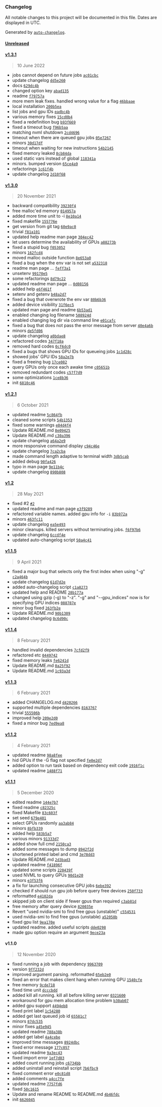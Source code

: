 ### Changelog

All notable changes to this project will be documented in this file. Dates are displayed in UTC.

Generated by [`auto-changelog`](https://github.com/CookPete/auto-changelog).

#### [Unreleased](https://github.com/justanhduc/task-spooler/compare/v1.3.1...HEAD)

#### [v1.3.1](https://github.com/justanhduc/task-spooler/compare/v1.3.0...v1.3.1)

> 10 June 2022

- jobs cannot depend on future jobs [`ac01cbc`](https://github.com/justanhduc/task-spooler/commit/ac01cbcfe4c1f0f140a2474c00306fc9de1f2414)
- update changelog [`dd5e260`](https://github.com/justanhduc/task-spooler/commit/dd5e26004e32db31e6a2038c431ea5e55d9fd238)
- docs [`629dc4b`](https://github.com/justanhduc/task-spooler/commit/629dc4b8674ee9236c656a25bcb94df4eb8e8ef4)
- changed option key [`abad135`](https://github.com/justanhduc/task-spooler/commit/abad135553cec0f550b657c85716548afe3e284b)
- readme [`f79757a`](https://github.com/justanhduc/task-spooler/commit/f79757a8f9b2370786469b5955be067b1e71be7c)
- more mem leak fixes. handled wrong value for a flag [`46bbaae`](https://github.com/justanhduc/task-spooler/commit/46bbaae5c4b9050dd290c6266e3cf321c3f247a7)
- local installation [`200b5ea`](https://github.com/justanhduc/task-spooler/commit/200b5ea7171641fb2bb76fd0e48bb6dd52dcfee9)
- list jobs and gpu IDs [`eadbc4b`](https://github.com/justanhduc/task-spooler/commit/eadbc4bc7d42e9fd413306b89ebe73a96ea9be9e)
- various memory fixes [`15cd0b4`](https://github.com/justanhduc/task-spooler/commit/15cd0b438417930314cc491548327f191f61e6b6)
- fixed a redefinition bug [`b93f669`](https://github.com/justanhduc/task-spooler/commit/b93f66901ad27b47f426241b413c35c28e39ab13)
- fixed a timeout bug [`f96b5aa`](https://github.com/justanhduc/task-spooler/commit/f96b5aa387cb2f71737589d5d1eb314be64a8fb6)
- matching nvml shutdown [`2cd4696`](https://github.com/justanhduc/task-spooler/commit/2cd469641d2b956eeccc3f379bce5fd3f08e5b43)
- timeout when there are queued gpu jobs [`05e7267`](https://github.com/justanhduc/task-spooler/commit/05e7267a68914c14a10897493b879a083c79e32c)
- minors [`30d17df`](https://github.com/justanhduc/task-spooler/commit/30d17df26c24d3ac24d4905f8901a962d095da49)
- timeout when waiting for new instructions [`54b2145`](https://github.com/justanhduc/task-spooler/commit/54b21458dcaee2620042e32d4349002410eca7f3)
- fixed memory leaked [`8cb84da`](https://github.com/justanhduc/task-spooler/commit/8cb84daeb701790e8a52a8d831ca08c46717842a)
- used static vars instead of global [`118341a`](https://github.com/justanhduc/task-spooler/commit/118341a66983bfa9090bc831953b34dff90aa669)
- minors. bumped version [`65ce4a9`](https://github.com/justanhduc/task-spooler/commit/65ce4a92bbf0aa86982b5e61086f05fc6c467d90)
- refactorings [`1c61f4b`](https://github.com/justanhduc/task-spooler/commit/1c61f4b8a827cb35582ab27ac8bf87c1c620b3fe)
- update changelog [`2d10f68`](https://github.com/justanhduc/task-spooler/commit/2d10f6864daabf6cdbb9801dadd8c0567f541f19)

#### [v1.3.0](https://github.com/justanhduc/task-spooler/compare/v1.2.1...v1.3.0)

> 20 November 2021

- backward compatibility [`39230f4`](https://github.com/justanhduc/task-spooler/commit/39230f460418db5da54c7bab9b351c2f5e223f64)
- free malloc'ed memory [`014957a`](https://github.com/justanhduc/task-spooler/commit/014957ac8c95404da43bdbcbd3d744eabbabf661)
- added more time unit to -i [`8e10a14`](https://github.com/justanhduc/task-spooler/commit/8e10a1403cccdc29054de4aca1d92f04ca706fe4)
- fixed makefile [`155776e`](https://github.com/justanhduc/task-spooler/commit/155776e16b08af53234414571d18dc25a95a483c)
- get version from git tag [`60e9ac0`](https://github.com/justanhduc/task-spooler/commit/60e9ac09c196ddd1317181aeb88884b1e411931b)
- trivial [`f81a101`](https://github.com/justanhduc/task-spooler/commit/f81a101d15e647236b3163a963a120d097e511ad)
- updated help readme man page [`304ec42`](https://github.com/justanhduc/task-spooler/commit/304ec427b1e2aaba0ba835ae10d486934303e315)
- let users determine the availability of GPUs [`a88273b`](https://github.com/justanhduc/task-spooler/commit/a88273b30c3606afdd159a979e1a39a1e6bb83e4)
- fixed a stupid bug [`f053052`](https://github.com/justanhduc/task-spooler/commit/f0530521320fde4e5b290bf7817d73ce0f543759)
- minors [`162fcd4`](https://github.com/justanhduc/task-spooler/commit/162fcd48478a5bdc84471eb47792942975c4ffb9)
- moved malloc outside function [`8e653a0`](https://github.com/justanhduc/task-spooler/commit/8e653a0bb330376f4f4588f7f7e52828a6d39b99)
- fixed a bug when the env var is not set [`a532318`](https://github.com/justanhduc/task-spooler/commit/a532318fe216a4d835df7071d150bcff5b55fd2d)
- readme man page ... [`feff3a1`](https://github.com/justanhduc/task-spooler/commit/feff3a1637959008d575e9c62866beefb89f9400)
- unsetenv [`99170e5`](https://github.com/justanhduc/task-spooler/commit/99170e56b5bf3cf1d4451b705c57594ae656780b)
- some refactorings [`8d79c22`](https://github.com/justanhduc/task-spooler/commit/8d79c22a3f34ecbda5a8f8c819fd943b0a4db9e0)
- updated readme man page ... [`0d08156`](https://github.com/justanhduc/task-spooler/commit/0d08156bb84de3b0ea352690cc35254ef857c304)
- added help [`e6f461f`](https://github.com/justanhduc/task-spooler/commit/e6f461fc54205ed9fdfd579d1ab2d6841b2356a3)
- setenv and getenv [`b48a2d7`](https://github.com/justanhduc/task-spooler/commit/b48a2d7118e8aef6ea6a7c14a09aaba3638dcd4b)
- fixed a bug that overwrote the env var [`80b6b36`](https://github.com/justanhduc/task-spooler/commit/80b6b36bff8f70371159ec90a2843dbc5605c7d0)
- added device visibility [`31f6ec5`](https://github.com/justanhduc/task-spooler/commit/31f6ec52dfaaa74f6cab6302013a2a57c465541f)
- updated man page and readme [`6b53ad1`](https://github.com/justanhduc/task-spooler/commit/6b53ad12b1c06c9bba54af9176607fb47ed86394)
- enabled changing log filename [`508924d`](https://github.com/justanhduc/task-spooler/commit/508924df3cd5c7633a7d81cea0e8dadd869efc49)
- enabled changing log dir via command line [`e01cafc`](https://github.com/justanhduc/task-spooler/commit/e01cafc9653be833cb5686860668c3d726201b30)
- fixed a bug that does not pass the error message from server [`40e4a6b`](https://github.com/justanhduc/task-spooler/commit/40e4a6bbadcea36054c5eb768b41149b8ad3b588)
- minors [`de5fd06`](https://github.com/justanhduc/task-spooler/commit/de5fd069c27571da20c8d074b050ffb1b66de7aa)
- update changelog [`a0bdae8`](https://github.com/justanhduc/task-spooler/commit/a0bdae866d724fe522cf7a6dba0eadad93211368)
- refactored codes [`347f18a`](https://github.com/justanhduc/task-spooler/commit/347f18af0794cf3035057c19fea4a3c9438f969f)
- removed hard codes [`0cf6dc0`](https://github.com/justanhduc/task-spooler/commit/0cf6dc0ef9cad11750128b3a16811882715b6d34)
- fixed a bugs that shows GPU IDs for queueing jobs [`1c1d28c`](https://github.com/justanhduc/task-spooler/commit/1c1d28c711fc7e12d0a5210b074f0ac9ed8bb7bb)
- showed jobs' GPU IDs [`58a2e7b`](https://github.com/justanhduc/task-spooler/commit/58a2e7bbffe8f5d3254151985a44587cc5a9cea6)
- fixed a freeing bug [`17ce082`](https://github.com/justanhduc/task-spooler/commit/17ce08253acbcac86aaa1897b361ec5a044fedce)
- query GPUs only once each awake time [`c05651b`](https://github.com/justanhduc/task-spooler/commit/c05651b57d838122015a883cb17906b12cc61cb0)
- removed redundant codes [`c57f7d9`](https://github.com/justanhduc/task-spooler/commit/c57f7d961e837134a0e778fc34543ffc66e506a9)
- some optimizations [`1ce8b36`](https://github.com/justanhduc/task-spooler/commit/1ce8b3631f2702e8e60a3a267e769ac979994d84)
- init [`6810c46`](https://github.com/justanhduc/task-spooler/commit/6810c466edd4a1cd5e8a22337c4bc618722fa459)

#### [v1.2.1](https://github.com/justanhduc/task-spooler/compare/v1.2...v1.2.1)

> 6 October 2021

- updated readme [`5c864fb`](https://github.com/justanhduc/task-spooler/commit/5c864fb685cd776dbb31fc2ecc5a41bf82b36b4d)
- cleaned some scripts [`54b1353`](https://github.com/justanhduc/task-spooler/commit/54b135338cb9b6184c28b8edf8e675c4529d1e9e)
- fixed some warnings [`e04d4f4`](https://github.com/justanhduc/task-spooler/commit/e04d4f441f5fc97a0fe23ccf25794b7059971b3b)
- Update README.md [`8e09425`](https://github.com/justanhduc/task-spooler/commit/8e094255f2b5ea4ff8c8ff7096b5abb4c2fc46bd)
- Update README.md [`c30a396`](https://github.com/justanhduc/task-spooler/commit/c30a3964f7df1285e168441d241ad272df66530a)
- update changelog [`a64a2e9`](https://github.com/justanhduc/task-spooler/commit/a64a2e9692a31cf468db0f156954b478f80898d1)
- more responsive command display [`c94c46e`](https://github.com/justanhduc/task-spooler/commit/c94c46e394d3bb3c94431cb895093be42591ac03)
- update changelog [`7ca2cba`](https://github.com/justanhduc/task-spooler/commit/7ca2cba7ce69b1748bc0752ef6e7fea82d06731a)
- made command length adaptive to terminal width [`3db5cab`](https://github.com/justanhduc/task-spooler/commit/3db5caba367391accda8fcfe858f9e1177a7a074)
- added debug [`90fa426`](https://github.com/justanhduc/task-spooler/commit/90fa4260e020180b7915cc4d937d76b0fd682205)
- typo in man page [`9e11b4c`](https://github.com/justanhduc/task-spooler/commit/9e11b4c85d34b466b8a0746ddfbafb97af6fd356)
- update changelog [`890b808`](https://github.com/justanhduc/task-spooler/commit/890b8082dcc3b8574515c888fa495957f84c4cd8)

#### [v1.2](https://github.com/justanhduc/task-spooler/compare/v1.1.5...v1.2)

> 28 May 2021

- fixed #2 [`#2`](https://github.com/justanhduc/task-spooler/issues/2)
- updated readme and man page [`e3f9289`](https://github.com/justanhduc/task-spooler/commit/e3f9289b42d604cc7d65d92cabfd02e340d1c1a2)
- refactored variable names. added gpu info for `-i` [`83b972a`](https://github.com/justanhduc/task-spooler/commit/83b972af786a2b758c06a5af36e3f0047cc446ec)
- minors [`463fc11`](https://github.com/justanhduc/task-spooler/commit/463fc11f67f9ec136848bb1be3f7f29e4cc722b2)
- update changelog [`ea5e493`](https://github.com/justanhduc/task-spooler/commit/ea5e493c98f8ec00eec00173c2a4df34833204b3)
- minor cleanups. killed servers without terminating jobs. [`f6f97b6`](https://github.com/justanhduc/task-spooler/commit/f6f97b6a3f5d82e5be6262ec97054280e7e3761b)
- update changelog [`6ccdf4e`](https://github.com/justanhduc/task-spooler/commit/6ccdf4e343c5161f3d533758619d7b0e4e2cc842)
- updated auto-changelog script [`50a4c41`](https://github.com/justanhduc/task-spooler/commit/50a4c41fbb1453c0e80df9afe8731f6a319846a1)

#### [v1.1.5](https://github.com/justanhduc/task-spooler/compare/v1.1.4...v1.1.5)

> 9 April 2021

- fixed a major bug that selects only the first index when using "-g" [`c2a464b`](https://github.com/justanhduc/task-spooler/commit/c2a464b6200498ced47977c07ae8909f6ff1081c)
- update changelog [`61d7d2e`](https://github.com/justanhduc/task-spooler/commit/61d7d2e31a71bd102ccc41f91a4adb8d12994811)
- added auto-changelog script [`c1a8273`](https://github.com/justanhduc/task-spooler/commit/c1a82733a336d177620ad7224a692f575fe9c80c)
- updated help and README [`28b177a`](https://github.com/justanhduc/task-spooler/commit/28b177a32ba1037707d66f252faaa001e2f12109)
- changed using gzip (-g) to "-z". "-g" and "--gpu_indices" now is for specifying GPU indices [`088787e`](https://github.com/justanhduc/task-spooler/commit/088787eb11eb1ba86bbdbf2dd34aaae57cc2d066)
- minor bug fixed [`263fb2e`](https://github.com/justanhduc/task-spooler/commit/263fb2ebf549f3890d7143a52082d9441a1ea5ee)
- Update README.md [`90b1309`](https://github.com/justanhduc/task-spooler/commit/90b1309ab1243b7d21d331d5cb16afe7b62d54c1)
- updated changelog [`0c6d90c`](https://github.com/justanhduc/task-spooler/commit/0c6d90c9c6aa2212d9c0ce9e0fbddd1568d5790f)

#### [v1.1.4](https://github.com/justanhduc/task-spooler/compare/v1.1.3...v1.1.4)

> 8 February 2021

- handled invalid dependencies [`7cfd2f9`](https://github.com/justanhduc/task-spooler/commit/7cfd2f900e1b3f15743954926dd46c38c40ce393)
- refactored etc [`0449742`](https://github.com/justanhduc/task-spooler/commit/044974207dcc3098b1f8aa4669afa7158f52f2b6)
- fixed memory leaks [`fe6241d`](https://github.com/justanhduc/task-spooler/commit/fe6241d68dd09182e1f90d3a7097ae77d605d4cf)
- Update README.md [`0a25f92`](https://github.com/justanhduc/task-spooler/commit/0a25f92459664e24bc2c9ac7115194ead3502679)
- Update README.md [`1c93a3d`](https://github.com/justanhduc/task-spooler/commit/1c93a3db62d74daa0dcd71bf8876e16d560c4aa2)

#### [v1.1.3](https://github.com/justanhduc/task-spooler/compare/v1.1.2...v1.1.3)

> 6 February 2021

- added CHANGELOG.md [`d420266`](https://github.com/justanhduc/task-spooler/commit/d42026691b24899b98a46795ea3f42b238cc2ce0)
- supported multiple dependencies [`8163767`](https://github.com/justanhduc/task-spooler/commit/8163767db73523a0a7e9b0ad87d073a2e7eae229)
- trivial [`555506b`](https://github.com/justanhduc/task-spooler/commit/555506b7fd7420bd1496058bb4402d8545170d96)
- improved help [`209e2d0`](https://github.com/justanhduc/task-spooler/commit/209e2d09460f4e5c89cf167ce5819e837bc83023)
- fixed a minor bug [`7ed9ea8`](https://github.com/justanhduc/task-spooler/commit/7ed9ea86cfc7fd927e1c3fc57a1b0bf8fd045657)

#### [v1.1.2](https://github.com/justanhduc/task-spooler/compare/v1.1.1...v1.1.2)

> 4 February 2021

- updated readme [`98a8fee`](https://github.com/justanhduc/task-spooler/commit/98a8feed43a81344e74d3a36eacfaf761bcf0b7e)
- hid GPUs if the -G flag not specified [`fe0e2d7`](https://github.com/justanhduc/task-spooler/commit/fe0e2d787d5afc178e496da5bfd6e186ad322a49)
- added option to run task based on dependency exit code [`1916f1c`](https://github.com/justanhduc/task-spooler/commit/1916f1c81a21f0a253187ccd64f4f72152bcca1f)
- updated readme [`1488f71`](https://github.com/justanhduc/task-spooler/commit/1488f7104f5ba77b8b61dd0bee65bb94b4a2bf78)

#### [v1.1.1](https://github.com/justanhduc/task-spooler/compare/v1.1.0...v1.1.1)

> 5 December 2020

- edited readme [`144e7b7`](https://github.com/justanhduc/task-spooler/commit/144e7b74dd3aa1483e5e94b9d77d3187f6e28330)
- fixed readme [`c82325c`](https://github.com/justanhduc/task-spooler/commit/c82325c743b1c0db6fadb7ec67599bd8fa6ee210)
- fixed Makefile [`83c603f`](https://github.com/justanhduc/task-spooler/commit/83c603f3d0bd868d2814fd36216c7f7ac072350c)
- set seed [`679e401`](https://github.com/justanhduc/task-spooler/commit/679e40156d1b2e8dfcb42451e635677af48f03de)
- select GPUs randomly [`aa3ab84`](https://github.com/justanhduc/task-spooler/commit/aa3ab84f73fd065750e1b9b96ee61949ee4d0e18)
- minors [`8bfb339`](https://github.com/justanhduc/task-spooler/commit/8bfb33965026c520b3cca3173a3ffc6d1e1447e6)
- added help [`583b5a7`](https://github.com/justanhduc/task-spooler/commit/583b5a7c0a6cec63c1ff7721b8a12769c948a317)
- various minors [`91333d7`](https://github.com/justanhduc/task-spooler/commit/91333d73f61135e9debc7e83d0f8c91e012e03c7)
- added show full cmd [`2150ca3`](https://github.com/justanhduc/task-spooler/commit/2150ca3e379c229bba8e298df89f4d2594eec537)
- added some messages to dump [`8942f2d`](https://github.com/justanhduc/task-spooler/commit/8942f2d6537b2ac4cabe3ddfe5170e1f4b5308d5)
- shortened printed label and cmd [`3e78dd3`](https://github.com/justanhduc/task-spooler/commit/3e78dd39bc356a426489f59a1c71e63c01ef1194)
- Update README.md [`2d3bad3`](https://github.com/justanhduc/task-spooler/commit/2d3bad388423e008336447af994416640a74ccbb)
- updated readme [`f41896f`](https://github.com/justanhduc/task-spooler/commit/f41896f962288239d1eaa0b9aae8f987360382e8)
- updated some scripts [`220439f`](https://github.com/justanhduc/task-spooler/commit/220439f9a4635ea091e598dce5842056ce62a37d)
- used NVML to query GPUs [`90d1e20`](https://github.com/justanhduc/task-spooler/commit/90d1e200cd26f4912059fe5eeb08cd7d21e3117d)
- minors [`e3f53f6`](https://github.com/justanhduc/task-spooler/commit/e3f53f6a78358531b1153b438e57d844a73b290f)
- a fix for launching consecutive GPU jobs [`6ebe392`](https://github.com/justanhduc/task-spooler/commit/6ebe39256921d397e99cce789f7e583fa2af6f8d)
- checked if should run gpu job before query free devices [`250f733`](https://github.com/justanhduc/task-spooler/commit/250f733fd1c595a147c5f5d080dcc080199c9de0)
- reformatted [`e4102da`](https://github.com/justanhduc/task-spooler/commit/e4102da8722234f185218fea5b273798ef26d4f5)
- skipped job on client side if fewer gpus than required [`c3ab81d`](https://github.com/justanhduc/task-spooler/commit/c3ab81d689ea9794aec926ff766b4cb55a1523b4)
- free memory after query device [`820035e`](https://github.com/justanhduc/task-spooler/commit/820035ee225529ea0a5346308575a10622ca23a3)
- Revert "used nvidia-smi to find free gpus (unstable)" [`c554531`](https://github.com/justanhduc/task-spooler/commit/c5545314f59b3c0b68a863704c39a6200ded3f53)
- used nvidia-smi to find free gpus (unstable) [`a52058b`](https://github.com/justanhduc/task-spooler/commit/a52058b42e0285273e3b658e88adab92d6091dd2)
- fixed gpu list [`9ea170e`](https://github.com/justanhduc/task-spooler/commit/9ea170e2cd0e64e8024155326f2d854536abaa7e)
- updated readme. added useful scripts [`dde0298`](https://github.com/justanhduc/task-spooler/commit/dde0298fe75e0a5f017a88d03d6934fa6131385f)
- made gpu option require an argument [`9ece23a`](https://github.com/justanhduc/task-spooler/commit/9ece23a278654dfc3f7844080c51ec5c3806394d)

#### v1.1.0

> 12 November 2020

- fixed running a job with dependency [`9963709`](https://github.com/justanhduc/task-spooler/commit/996370921fa3ae49d866b66980de86d7fc548d3a)
- version [`9ff232d`](https://github.com/justanhduc/task-spooler/commit/9ff232db84cbac5db02081e7359866d5582d1cf0)
- improved argument parsing. reformatted [`65eb2e0`](https://github.com/justanhduc/task-spooler/commit/65eb2e041392f7d977fab8171901361fcf90fff4)
- fixed an error that makes client hang when running GPU [`1540cfe`](https://github.com/justanhduc/task-spooler/commit/1540cfeb8d3400cbd03c8a6a3cfabbc770c902a3)
- free memory [`9cde718`](https://github.com/justanhduc/task-spooler/commit/9cde718e207e05557b4faa6da4cf5d7e9b6476fc)
- fixed time unit [`dcccbdd`](https://github.com/justanhduc/task-spooler/commit/dcccbdd40dac5fb3def3f05d0dd1ab7ab42fb470)
- added kill all running. kill all before killing server [`0321600`](https://github.com/justanhduc/task-spooler/commit/03216008d7db1612c9b3dbc0fc50f7dd57fd586a)
- workaround for gpu mem allocation time problem [`b30ab07`](https://github.com/justanhduc/task-spooler/commit/b30ab07139e62a29c9b15eaa82919b98e97e2374)
- added gpu support [`4494eb8`](https://github.com/justanhduc/task-spooler/commit/4494eb8573abca04c0b6a139cbc0200072a2c059)
- fixed print label [`1c54280`](https://github.com/justanhduc/task-spooler/commit/1c5428061f6f7a04d76bf816a48ae55db2af906e)
- added get last queued job id [`65581c7`](https://github.com/justanhduc/task-spooler/commit/65581c780c8022855862b4e4a2fa776b0ae382b4)
- minors [`87dc535`](https://github.com/justanhduc/task-spooler/commit/87dc53590c3b59417a36ea13e1cd8886d6351112)
- minor fixes [`a45e945`](https://github.com/justanhduc/task-spooler/commit/a45e94502161cbad36e189aca22e6bb35ff120f9)
- updated readme [`788a38b`](https://github.com/justanhduc/task-spooler/commit/788a38b098b65dfd37ff335fe70983e271f30fc2)
- added get label [`4a4cebe`](https://github.com/justanhduc/task-spooler/commit/4a4cebec885083b64f416b6f64aec0baa3303bc0)
- improved time messages [`8924dbc`](https://github.com/justanhduc/task-spooler/commit/8924dbcd748941c3c6943fee3b9c15b69b9d891f)
- fixed error message [`177c057`](https://github.com/justanhduc/task-spooler/commit/177c057e632640fd53d7d3f943527177118dd309)
- updated readme [`9a3ec43`](https://github.com/justanhduc/task-spooler/commit/9a3ec438d866a9f801e42f5e0fd0bc25cf6a91bf)
- fixed import error [`1ef7d03`](https://github.com/justanhduc/task-spooler/commit/1ef7d0386eaa93bbec6acbc7fc5453f58d9506b9)
- added count running jobs [`c6734bb`](https://github.com/justanhduc/task-spooler/commit/c6734bb5343021172a98b16b03c26711856f83f3)
- added uninstall and reinstall script [`7b6fbc9`](https://github.com/justanhduc/task-spooler/commit/7b6fbc975b899bce7e082c51a84595a825992652)
- fixed comment error [`e0c81d8`](https://github.com/justanhduc/task-spooler/commit/e0c81d8863c4812dfaf05ae5bc5f88ca9464a31f)
- added comments [`a4cc7fe`](https://github.com/justanhduc/task-spooler/commit/a4cc7fe00f47f86f2121046c90b5aa20a92ab95b)
- updated readme [`7757fd6`](https://github.com/justanhduc/task-spooler/commit/7757fd6a0e8b7c956b6ed9fd0c792637d05c2043)
- fixed [`50c1615`](https://github.com/justanhduc/task-spooler/commit/50c1615ca1e7fd641cac8d282d58f072e5c0c505)
- Update and rename README to README.md [`4b46fdc`](https://github.com/justanhduc/task-spooler/commit/4b46fdc5bfccfc32dfef4b1c4eb0b0878725d7a8)
- init [`6626045`](https://github.com/justanhduc/task-spooler/commit/66260456c0c77534c0aada2c2f7d841046b22750)
